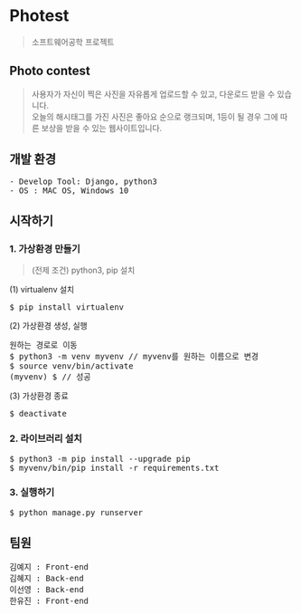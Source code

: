 # Photest

> 소프트웨어공학 프로젝트

## Photo contest

> 사용자가 자신이 찍은 사진을 자유롭게 업로드할 수 있고, 다운로드 받을 수 있습니다. <br>
> 오늘의 해시태그를 가진 사진은 좋아요 순으로 랭크되며, 1등이 될 경우 그에 따른 보상을 받을 수 있는 웹사이트입니다.

## 개발 환경
<pre>
- Develop Tool: Django, python3
- OS : MAC OS, Windows 10
</pre>

## 시작하기 

### 1. 가상환경 만들기

> (전제 조건) python3, pip 설치

(1) virtualenv 설치
<pre>
$ pip install virtualenv
</pre>

(2) 가상환경 생성, 실행
<pre>
원하는 경로로 이동
$ python3 -m venv myvenv // myvenv를 원하는 이름으로 변경
$ source venv/bin/activate
(myvenv) $ // 성공
</pre>

(3) 가상환경 종료
<pre>
$ deactivate
</pre>

### 2. 라이브러리 설치
<pre>
$ python3 -m pip install --upgrade pip
$ myvenv/bin/pip install -r requirements.txt
</pre>

### 3. 실행하기
<pre>
$ python manage.py runserver
</pre>

## 팀원
<pre>
김예지 : Front-end
김혜지 : Back-end
이선영 : Back-end
한유진 : Front-end
</pre>

